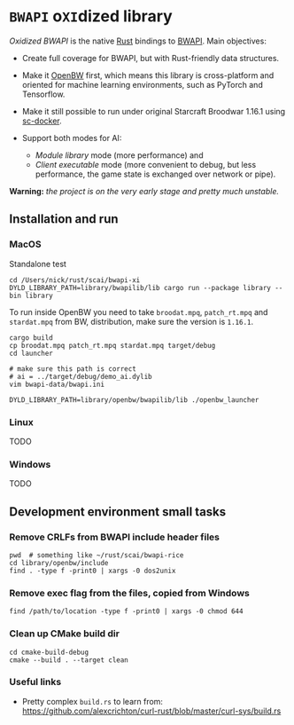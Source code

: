 # `BWAPI` o`XI`dized library
 
_Oxidized BWAPI_ is the native [Rust](https://github.com/rust-lang/rust) bindings 
to [BWAPI](https://github.com/bwapi/bwapi). Main objectives:

- Create full coverage for BWAPI, but with Rust-friendly data structures. 

- Make it [OpenBW](https://github.com/OpenBW/openbw) first, which means this library
  is cross-platform and oriented for machine learning environments,
  such as PyTorch and Tensorflow.
  
- Make it still possible to run under original Starcraft Broodwar 1.16.1 
  using [sc-docker](https://github.com/basil-ladder/sc-docker).
  
- Support both modes for AI: 
  - _Module library_ mode (more performance) and
  - _Client executable_ mode (more convenient to debug, but less performance, the
  game state is exchanged over network or pipe).

__Warning:__ _the project is on the very early stage and pretty much unstable._

## Installation and run

### MacOS

Standalone test
```shell
cd /Users/nick/rust/scai/bwapi-xi
DYLD_LIBRARY_PATH=library/bwapilib/lib cargo run --package library --bin library
```

To run inside OpenBW you need to take `broodat.mpq`, `patch_rt.mpq` and `stardat.mpq` from BW,
distribution, make sure the version is `1.16.1`.

```shell
cargo build
cp broodat.mpq patch_rt.mpq stardat.mpq target/debug
cd launcher

# make sure this path is correct
# ai = ../target/debug/demo_ai.dylib
vim bwapi-data/bwapi.ini

DYLD_LIBRARY_PATH=library/openbw/bwapilib/lib ./openbw_launcher
```

### Linux
TODO

### Windows
TODO

## Development environment small tasks

### Remove CRLFs from BWAPI include header files
```shell
pwd  # something like ~/rust/scai/bwapi-rice
cd library/openbw/include
find . -type f -print0 | xargs -0 dos2unix
```

### Remove exec flag from the files, copied from Windows
```shell
find /path/to/location -type f -print0 | xargs -0 chmod 644
```

### Clean up CMake build dir
```shell
cd cmake-build-debug
cmake --build . --target clean
```

### Useful links

- Pretty complex `build.rs` to learn from: https://github.com/alexcrichton/curl-rust/blob/master/curl-sys/build.rs
